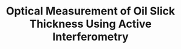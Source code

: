 ---
title: "Optical Measurement of Oil Slick Thickness Using Active Interferometry"
authors: "Obeid, J-P., A. Shalabney, E. Rahav, A. Solodoch, T. Treibitz, Y. Lehahn"
journal: "Submitted"
year: 2024
doi: ""
url: ""
pdf: false
openAccess: false
abstract: ""
keywords: ["oil slick", "interferometry", "optical measurement", "marine pollution"]
featured: false
status: "submitted"
---